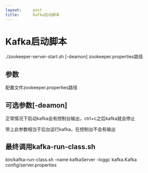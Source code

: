 ```yaml
---
layout:     post
title:      Kafka启动脚本
---
```

<div id="article_content" class="article_content clearfix csdn-tracking-statistics" data-pid="blog" data-mod="popu_307" data-dsm="post">
								            <div id="content_views" class="markdown_views prism-atom-one-dark">
							<!-- flowchart 箭头图标 勿删 -->
							<svg xmlns="http://www.w3.org/2000/svg" style="display: none;"><path stroke-linecap="round" d="M5,0 0,2.5 5,5z" id="raphael-marker-block" style="-webkit-tap-highlight-color: rgba(0, 0, 0, 0);"></path></svg>
							<h1 id="kafka启动脚本">Kafka启动脚本</h1>

<p>./zookeeper-server-start.sh [-deamon] zookeeper.properties路径</p>



<h2 id="参数">参数</h2>

<p>配置文件zookeeper.properties路径</p>



<h2 id="可选参数-deamon">可选参数[-deamon]</h2>

<p>正常情况下启动kafka会有控制台输出，ctrl+c之后kafka就会停止</p>

<p>带上此参数相当于后台运行kafka，在控制台不会有输出</p>



<h2 id="最终调用kafka-run-classsh">最终调用kafka-run-class.sh</h2>

<p>bin/kafka-run-class.sh -name kafkaServer -loggc kafka.Kafka config/server.properties</p>            </div>
						<link href="https://csdnimg.cn/release/phoenix/mdeditor/markdown_views-9e5741c4b9.css" rel="stylesheet">
                </div>